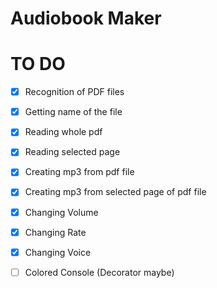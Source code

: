 # Audiobook Maker

# TO DO

- [x] Recognition of PDF files
- [x] Getting name of the file
- [x] Reading whole pdf
- [x] Reading selected page
- [x] Creating mp3 from pdf file
- [x] Creating mp3 from selected page of pdf file
- [x] Changing Volume
- [x] Changing Rate
- [x] Changing Voice
- [ ] Colored Console (Decorator maybe)


